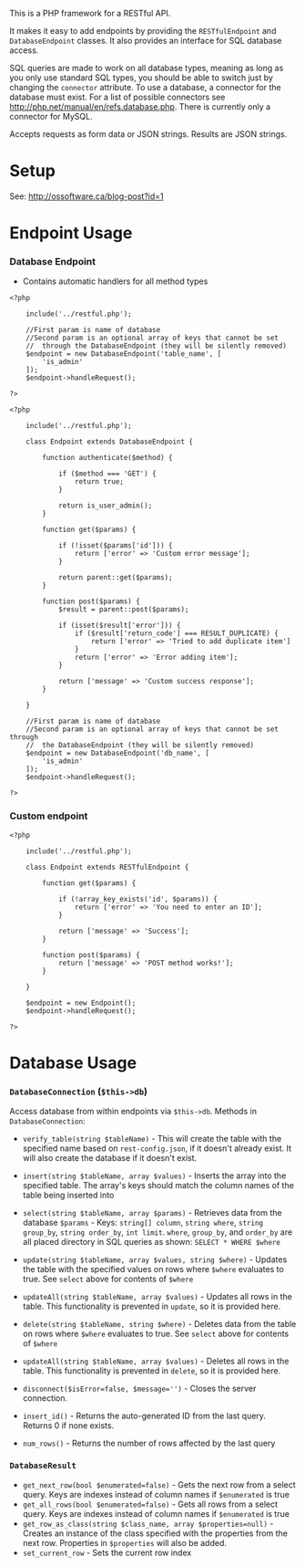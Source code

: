 
This is a PHP framework for a RESTful API.

It makes it easy to add endpoints by providing the `RESTfulEndpoint` and `DatabaseEndpoint` classes.
It also provides an interface for SQL database access. 

SQL queries are made to work on all database types, meaning as long as you only use standard SQL types, you should be able to switch just by changing the `connector` attribute. To use a database, a connector for the database must exist. For a list of possible connectors see http://php.net/manual/en/refs.database.php. There is currently only a connector for MySQL.

Accepts requests as form data or JSON strings. Results are JSON strings.

# Setup

See: http://ossoftware.ca/blog-post?id=1

# Endpoint Usage

### Database Endpoint
- Contains automatic handlers for all method types
```
<?php

    include('../restful.php');

    //First param is name of database
    //Second param is an optional array of keys that cannot be set
    //  through the DatabaseEndpoint (they will be silently removed)
    $endpoint = new DatabaseEndpoint('table_name', [
        'is_admin'
    ]);
    $endpoint->handleRequest();

?>
```

```
<?php

    include('../restful.php');
    
    class Endpoint extends DatabaseEndpoint {
        
        function authenticate($method) {
            
            if ($method === 'GET') {
                return true;
            }
            
            return is_user_admin();
        }
        
        function get($params) {
        
            if (!isset($params['id'])) {
                return ['error' => 'Custom error message'];
            }
            
            return parent::get($params);
        }
        
        function post($params) {
            $result = parent::post($params);
            
            if (isset($result['error'])) {
                if ($result['return_code'] === RESULT_DUPLICATE) {
                    return ['error' => 'Tried to add duplicate item']
                }
                return ['error' => 'Error adding item'];
            }
            
            return ['message' => 'Custom success response'];
        }
        
    }

    //First param is name of database
    //Second param is an optional array of keys that cannot be set through
    //  the DatabaseEndpoint (they will be silently removed)
    $endpoint = new DatabaseEndpoint('db_name', [
        'is_admin'
    ]);
    $endpoint->handleRequest();

?>
```

### Custom endpoint
```
<?php

    include('../restful.php');

    class Endpoint extends RESTfulEndpoint {

        function get($params) {
            
            if (!array_key_exists('id', $params)) {
                return ['error' => 'You need to enter an ID'];
            }
            
            return ['message' => 'Success'];
        }

        function post($params) {
            return ['message' => 'POST method works!'];
        }

    }

    $endpoint = new Endpoint();
    $endpoint->handleRequest();

?>
```

# Database Usage

### `DatabaseConnection` (`$this->db`)
Access database from within endpoints via `$this->db`. Methods in `DatabaseConnection`:

- `verify_table(string $tableName)` - This will create the table with the specified name based on `rest-config.json`, if it doesn't already exist. It will also create the database if it doesn't exist.

- `insert(string $tableName, array $values)` - Inserts the array into the specified table. The array's keys should match the column names of the table being inserted into

- `select(string $tableName, array $params)` - Retrieves data from the database
    `$params` - Keys: `string[] column`, `string where`, `string group_by`, `string order_by`, `int limit`. `where`, `group_by`, and `order_by` are all placed directory in SQL queries as shown: `SELECT * WHERE $where`
    
- `update(string $tableName, array $values, string $where)` - Updates the table with the specified values on rows where `$where` evaluates to true. See `select` above for contents of `$where`

- `updateAll(string $tableName, array $values)` - Updates all rows in the table. This functionality is prevented in `update`, so it is provided here.

- `delete(string $tableName, string $where)` - Deletes data from the table on rows where `$where` evaluates to true. See `select` above for contents of `$where`

- `updateAll(string $tableName, array $values)` - Deletes all rows in the table. This functionality is prevented in `delete`, so it is provided here.

- `disconnect($isError=false, $message='')` - Closes the server connection.

- `insert_id()` - Returns the auto-generated ID from the last query. Returns 0 if none exists.
- `num_rows()` - Returns the number of rows affected by the last query

### `DatabaseResult`
- `get_next_row(bool $enumerated=false)` - Gets the next row from a select query. Keys are indexes instead of column names if `$enumerated` is true
- `get_all_rows(bool $enumerated=false)` - Gets all rows from a select query. Keys are indexes instead of column names if `$enumerated` is true
- `get_row_as_class(string $class_name, array $properties=null)` - Creates an instance of the class specified with the properties from the next row. Properties in `$properties` will also be added.
- `set_current_row` - Sets the current row index
